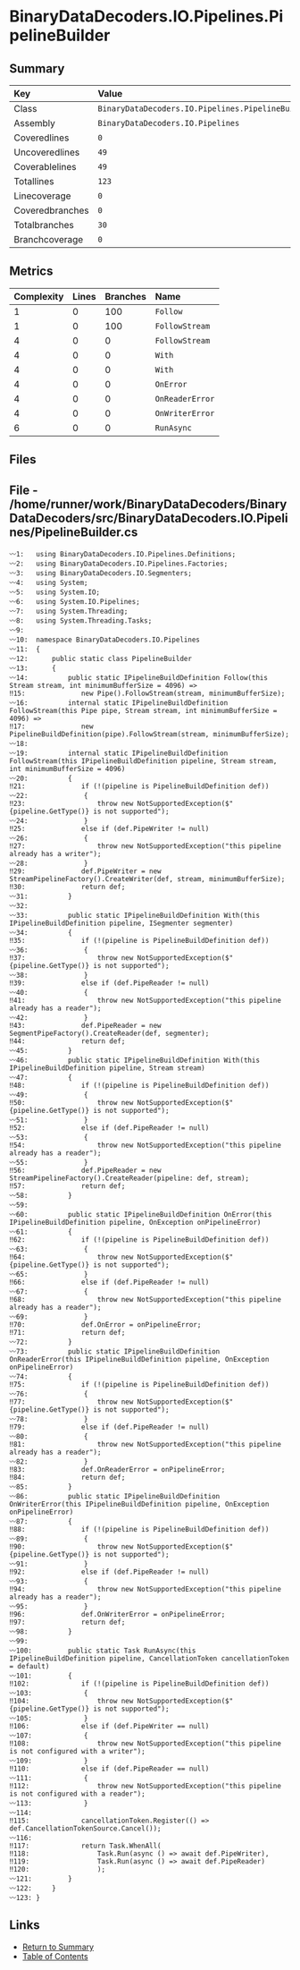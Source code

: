 ﻿# BinaryDataDecoders.IO.Pipelines.PipelineBuilder

## Summary

| Key             | Value                                             |
| :-------------- | :------------------------------------------------ |
| Class           | `BinaryDataDecoders.IO.Pipelines.PipelineBuilder` |
| Assembly        | `BinaryDataDecoders.IO.Pipelines`                 |
| Coveredlines    | `0`                                               |
| Uncoveredlines  | `49`                                              |
| Coverablelines  | `49`                                              |
| Totallines      | `123`                                             |
| Linecoverage    | `0`                                               |
| Coveredbranches | `0`                                               |
| Totalbranches   | `30`                                              |
| Branchcoverage  | `0`                                               |

## Metrics

| Complexity | Lines | Branches | Name            |
| :--------- | :---- | :------- | :-------------- |
| 1          | 0     | 100      | `Follow`        |
| 1          | 0     | 100      | `FollowStream`  |
| 4          | 0     | 0        | `FollowStream`  |
| 4          | 0     | 0        | `With`          |
| 4          | 0     | 0        | `With`          |
| 4          | 0     | 0        | `OnError`       |
| 4          | 0     | 0        | `OnReaderError` |
| 4          | 0     | 0        | `OnWriterError` |
| 6          | 0     | 0        | `RunAsync`      |

## Files

## File - /home/runner/work/BinaryDataDecoders/BinaryDataDecoders/src/BinaryDataDecoders.IO.Pipelines/PipelineBuilder.cs

```CSharp
〰1:   using BinaryDataDecoders.IO.Pipelines.Definitions;
〰2:   using BinaryDataDecoders.IO.Pipelines.Factories;
〰3:   using BinaryDataDecoders.IO.Segmenters;
〰4:   using System;
〰5:   using System.IO;
〰6:   using System.IO.Pipelines;
〰7:   using System.Threading;
〰8:   using System.Threading.Tasks;
〰9:   
〰10:  namespace BinaryDataDecoders.IO.Pipelines
〰11:  {
〰12:      public static class PipelineBuilder
〰13:      {
〰14:          public static IPipelineBuildDefinition Follow(this Stream stream, int minimumBufferSize = 4096) =>
‼15:              new Pipe().FollowStream(stream, minimumBufferSize);
〰16:          internal static IPipelineBuildDefinition FollowStream(this Pipe pipe, Stream stream, int minimumBufferSize = 4096) =>
‼17:              new PipelineBuildDefinition(pipe).FollowStream(stream, minimumBufferSize);
〰18:  
〰19:          internal static IPipelineBuildDefinition FollowStream(this IPipelineBuildDefinition pipeline, Stream stream, int minimumBufferSize = 4096)
〰20:          {
‼21:              if (!(pipeline is PipelineBuildDefinition def))
〰22:              {
‼23:                  throw new NotSupportedException($"{pipeline.GetType()} is not supported");
〰24:              }
‼25:              else if (def.PipeWriter != null)
〰26:              {
‼27:                  throw new NotSupportedException("this pipeline already has a writer");
〰28:              }
‼29:              def.PipeWriter = new StreamPipelineFactory().CreateWriter(def, stream, minimumBufferSize);
‼30:              return def;
〰31:          }
〰32:  
〰33:          public static IPipelineBuildDefinition With(this IPipelineBuildDefinition pipeline, ISegmenter segmenter)
〰34:          {
‼35:              if (!(pipeline is PipelineBuildDefinition def))
〰36:              {
‼37:                  throw new NotSupportedException($"{pipeline.GetType()} is not supported");
〰38:              }
‼39:              else if (def.PipeReader != null)
〰40:              {
‼41:                  throw new NotSupportedException("this pipeline already has a reader");
〰42:              }
‼43:              def.PipeReader = new SegmentPipeFactory().CreateReader(def, segmenter);
‼44:              return def;
〰45:          }
〰46:          public static IPipelineBuildDefinition With(this IPipelineBuildDefinition pipeline, Stream stream)
〰47:          {
‼48:              if (!(pipeline is PipelineBuildDefinition def))
〰49:              {
‼50:                  throw new NotSupportedException($"{pipeline.GetType()} is not supported");
〰51:              }
‼52:              else if (def.PipeReader != null)
〰53:              {
‼54:                  throw new NotSupportedException("this pipeline already has a reader");
〰55:              }
‼56:              def.PipeReader = new StreamPipelineFactory().CreateReader(pipeline: def, stream);
‼57:              return def;
〰58:          }
〰59:  
〰60:          public static IPipelineBuildDefinition OnError(this IPipelineBuildDefinition pipeline, OnException onPipelineError)
〰61:          {
‼62:              if (!(pipeline is PipelineBuildDefinition def))
〰63:              {
‼64:                  throw new NotSupportedException($"{pipeline.GetType()} is not supported");
〰65:              }
‼66:              else if (def.PipeReader != null)
〰67:              {
‼68:                  throw new NotSupportedException("this pipeline already has a reader");
〰69:              }
‼70:              def.OnError = onPipelineError;
‼71:              return def;
〰72:          }
〰73:          public static IPipelineBuildDefinition OnReaderError(this IPipelineBuildDefinition pipeline, OnException onPipelineError)
〰74:          {
‼75:              if (!(pipeline is PipelineBuildDefinition def))
〰76:              {
‼77:                  throw new NotSupportedException($"{pipeline.GetType()} is not supported");
〰78:              }
‼79:              else if (def.PipeReader != null)
〰80:              {
‼81:                  throw new NotSupportedException("this pipeline already has a reader");
〰82:              }
‼83:              def.OnReaderError = onPipelineError;
‼84:              return def;
〰85:          }
〰86:          public static IPipelineBuildDefinition OnWriterError(this IPipelineBuildDefinition pipeline, OnException onPipelineError)
〰87:          {
‼88:              if (!(pipeline is PipelineBuildDefinition def))
〰89:              {
‼90:                  throw new NotSupportedException($"{pipeline.GetType()} is not supported");
〰91:              }
‼92:              else if (def.PipeReader != null)
〰93:              {
‼94:                  throw new NotSupportedException("this pipeline already has a reader");
〰95:              }
‼96:              def.OnWriterError = onPipelineError;
‼97:              return def;
〰98:          }
〰99:  
〰100:         public static Task RunAsync(this IPipelineBuildDefinition pipeline, CancellationToken cancellationToken = default)
〰101:         {
‼102:             if (!(pipeline is PipelineBuildDefinition def))
〰103:             {
‼104:                 throw new NotSupportedException($"{pipeline.GetType()} is not supported");
〰105:             }
‼106:             else if (def.PipeWriter == null)
〰107:             {
‼108:                 throw new NotSupportedException("this pipeline is not configured with a writer");
〰109:             }
‼110:             else if (def.PipeReader == null)
〰111:             {
‼112:                 throw new NotSupportedException("this pipeline is not configured with a reader");
〰113:             }
〰114: 
‼115:             cancellationToken.Register(() => def.CancellationTokenSource.Cancel());
〰116: 
‼117:             return Task.WhenAll(
‼118:                 Task.Run(async () => await def.PipeWriter),
‼119:                 Task.Run(async () => await def.PipeReader)
‼120:                 );
〰121:         }
〰122:     }
〰123: }
```

## Links

* [Return to Summary](Summary.md)
* [Table of Contents](../TOC.md)

